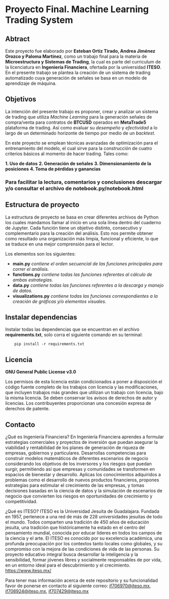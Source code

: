 # Proyecto Final. Machine Learning Trading System

## Abtract

Este proyecto fue elaborado por **Esteban Ortiz Tirado, Andrea Jiménez Orozco y Paloma Martinez**, como un trabajo final para la materia de **Microestructura y Sistemas de Trading**, la cual es parte del curriculum de la licenciatura en **Ingeniería Financiera**, ofertada por la universidad **ITESO**. En el presente trabajo se plantea la creación de un sistema de trading automatizado cuya generación de señales se basa en un modelo de aprendizaje de máquina. 

## Objetivos

La intención del presente trabajo es proponer, crear y analizar un sistema de trading que utiliza *Machine Learning* para la generación señales de compra/venta para contratos de **BTCUSD** operados en **MetaTrade5** plataforma de trading. Así como evaluar su *desempeño* y *efectividad* a lo largo de un determinado horizonte de tiempo por medio de un *backtest*.

En este proyecto se emplean técnicas avanzadas de optimización para el entrenamiento del modelo, el cual sirve para la construcción de cuatro criterios básicos al momento de hacer trading. Tales como:

**1. Uso de datos**
**2. Generación de señales**
**3. Dimensionamiento de la posiciones**
**4. Toma de pérdidas y ganancias**

### Para facilitar la lectura, comentarios y conclusiones descargar y/o consultar el archivo de notebook.py/notebook.html 

## Estructura de proyecto

La estructura de proyecto se basa en crear diferentes archivos de Python los cuales mandamos llamar al inicio en una sola línea dentro del cuaderno de Jupyter. Cada función tiene un objetivo distinto, consecutivo y complementario para la creación del análisis. Esto nos permite obtener como resultado una organización más limpia, funcional y eficiente, lo que se traduce en una mejor comprensión para el lector.

Los elementos son los siguientes:

- **main.py**
  *contiene el orden secuencial de las funciones principales para correr el análisis.*
- **functions.py**
  *contiene todas las funciones referentes al cálculo de ambas estrategias.*
- **data.py**
  *contiene todas las funciones referentes a la descarga y manejo de datos.*
- **visualizations.py**
  *contiene todas las funciones correspondientes a la creación de gráficas y/o elementos visuales.*

## Instalar dependencias

Instalar todas las dependencias que se encuentran en el archivo **requirements.txt**, solo corra el siguiente comando en su terminal:

        pip install -r requirements.txt
   
## Licencia
**GNU General Public License v3.0**

Los permisos de esta licencia están condicionados a poner a disposición el código fuente completo de los trabajos con licencia y las modificaciones, que incluyen trabajos más grandes que utilizan un trabajo con licencia, bajo la misma licencia. Se deben conservar los avisos de derechos de autor y licencias. Los contribuyentes proporcionan una concesión expresa de derechos de patente.

## Contacto

¿Qué es Ingeniería Financiera? En Ingeniería Financiera aprendes a formular estrategias comerciales y proyectos de inversión que puedan asegurar la viabilidad y rentabilidad de los planes de generación de riqueza de empresas, gobiernos y particulares. Desarrollas competencias para construir modelos matemáticos de diferentes escenarios de negocio considerando los objetivos de los inversores y los riesgos que puedan surgir, permitiendo así que empresas y comunidades se transformen en espacios de bienestar y desarrollo. Aplicas los conocimientos adquiridos a problemas como el desarrollo de nuevos productos financieros, propones estrategias para estimular el crecimiento de las empresas, y tomas decisiones basadas en la ciencia de datos y la simulación de escenarios de negocio que convierten los riesgos en oportunidades de crecimiento y competitividad.

¿Qué es ITESO? ITESO es la Universidad Jesuita de Guadalajara. Fundada en 1957, pertenece a una red de más de 228 universidades jesuitas de todo el mundo. Todos comparten una tradición de 450 años de educación jesuita, una tradición que históricamente ha estado en el centro del pensamiento mundial, conocida por educar líderes en todos los campos de la ciencia y el arte. El ITESO es conocido por su excelencia académica, una profunda preocupación por los contextos tanto locales como globales, y su compromiso con la mejora de las condiciones de vida de las personas. Su proyecto educativo integral busca desarrollar la inteligencia y la sensibilidad, formar jóvenes libres y socialmente responsables de por vida, en un entorno ideal para el descubrimiento y el crecimiento. https://www.iteso.mx/

Para tener mas información acerca de este repositorio y su funcionalidad favor de ponerse en contacto al siguiente correo: if706970@iteso.mx, if708924@iteso.mx, if707429@iteso.mx
